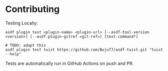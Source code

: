 # Contributing

Testing Locally:

```shell
asdf plugin test <plugin-name> <plugin-url> [--asdf-tool-version <version>] [--asdf-plugin-gitref <git-ref>] [test-command*]

# TODO: adapt this
asdf plugin test tuist https://github.com/Buju77/asdf-tuist.git "tuist --help"
```

Tests are automatically run in GitHub Actions on push and PR.
